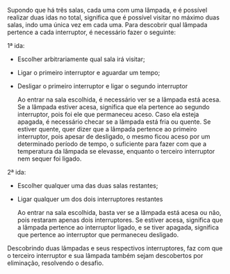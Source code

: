 Supondo que há três salas, cada uma com uma lâmpada, e é possível realizar duas idas no total, significa que é possível visitar no máximo duas salas, indo uma única vez em cada uma. Para descobrir qual lâmpada pertence a cada interruptor, é necessário fazer o seguinte:

1ª ida:
 - Escolher arbitrariamente qual sala irá visitar;
 - Ligar o primeiro interruptor e aguardar um tempo;
 - Desligar o primeiro interruptor e ligar o segundo interruptor

    Ao entrar na sala escolhida, é necessário ver se a lâmpada está acesa. Se a lâmpada estiver acesa, significa que ela pertence ao segundo interruptor, pois foi ele que permaneceu aceso. Caso ela esteja apagada, é necessário checar se a lâmpada está fria ou quente. Se estiver quente, quer dizer que a lâmpada pertence ao primeiro interruptor, pois apesar de desligado, o mesmo ficou aceso por um determinado período de tempo, o suficiente para fazer com que a temperatura da lâmpada se elevasse, enquanto o terceiro interruptor nem sequer foi ligado.

 2ª ida: 
 - Escolher qualquer uma das duas salas restantes;
 - Ligar qualquer um dos dois interruptores restantes

    Ao entrar na sala escolhida, basta ver se a lâmpada está acesa ou não, pois restaram apenas dois interruptores. Se estiver acesa, significa que a lâmpada pertence ao interruptor ligado, e se tiver apagada, significa que pertence ao interruptor que permaneceu desligado.

Descobrindo duas lâmpadas e seus respectivos interruptores, faz com que o terceiro interruptor e sua lâmpada também sejam descobertos por eliminação, resolvendo o desafio.